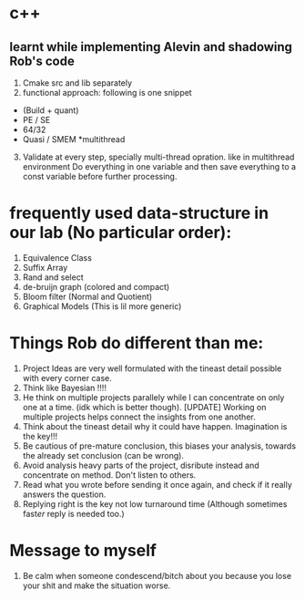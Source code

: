 # c++ 
## learnt while implementing Alevin and shadowing Rob's code
1. Cmake src and lib separately
2. functional approach: following is one snippet
  * (Build + quant)
  * PE / SE
  * 64/32
  * Quasi / SMEM *multithread
3. Validate at every step, specially multi-thread opration. like in multithread environment Do everything in one variable and then save everything to a const variable before further processing.

# frequently used data-structure in our lab (No particular order):
1. Equivalence Class
2. Suffix Array
3. Rand and select
4. de-bruijn graph (colored and compact)
5. Bloom filter (Normal and Quotient)
6. Graphical Models (This is lil more generic)

# Things Rob do different than me:
1. Project Ideas are very well formulated with the tineast detail possible with every corner case.
2. Think like Bayesian !!!!
3. He think on multiple projects parallely while I can concentrate on only one at a time. (idk which is better though). [UPDATE] Working on multiple projects helps connect the insights from one another.
4. Think about the tineast detail why it could have happen. Imagination is the key!!!
5. Be cautious of pre-mature conclusion, this biases your analysis, towards the already set conclusion (can be wrong). 
6. Avoid analysis heavy parts of the project, disribute instead and concentrate on method. Don't listen to others.
7. Read what you wrote before sending it once again, and check if it really answers the question.
8. Replying right is the key not low turnaround time (Although sometimes fast*er* reply is needed too.)

# Message to myself
1. Be calm when someone condescend/bitch about you because you lose your shit and make the situation worse.
